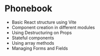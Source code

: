 # Phonebook
- Basic React structure using Vite
- Component creation in different modules
- Using Destructuring on Props
- Stateful components
- Using array methods
- Managing Forms and Fields